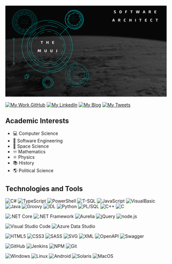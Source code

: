 ![TheMuuj, Software Architect](assets/apollo.png)

[![My Work GitHub](https://img.shields.io/badge/GitHub-My%20Work%20Account-gray?logo=github&labelColor=181717&logoColor=white)](https://github.com/matthew-jackson-hms)
[![My LinkedIn](https://img.shields.io/badge/LinkedIn-My%20Profile-gray?logo=linkedin&labelColor=0077b5&logoColor=white)](https://www.linkedin.com/in/matthew-w-jackson/)
[![My Blog](https://img.shields.io/badge/themuuj%2Ecom-My%20Blog-gray?logo=rss&labelColor=2879d0&logoColor=white)](http://themuuj.com/)
[![My Tweets](https://img.shields.io/badge/Twitter-My%20Tweets-gray?logo=twitter&logoColor=white&labelColor=1DA1F2)](https://twitter.com/TheMuuj)


## Academic Interests

- :computer: Computer Science
- :floppy_disk: Software Engineering
- :rocket: Space Science
- :infinity: Mathematics
- :atom_symbol: Physics
- :books: History
- :earth_americas: Political Science

## Technologies and Tools

![C#](https://img.shields.io/badge/lang-C%23-brightgreen?logo=c-sharp)
![TypeScript](https://img.shields.io/badge/lang-TypeScript-brightgreen?logo=typescript)
![PowerShell](https://img.shields.io/badge/lang-PowerShell-brightgreen?logo=powershell)
![T-SQL](https://img.shields.io/badge/lang-TSQL-brightgreen?logo=microsoft-sql-server)
![JavaScript](https://img.shields.io/badge/lang-JavaScript-greenyellow?logo=javascript)
![VisualBasic](https://img.shields.io/badge/lang-VisualBasic-greenyellow?logo=visual-studio)
![Java](https://img.shields.io/badge/lang-Java-greenyellow?logo=java)
![Groovy](https://img.shields.io/badge/lang-Groovy-green?logo=groovy)
![IDL](https://img.shields.io/badge/lang-IDL-green)
![Python](https://img.shields.io/badge/lang-Python-yellowgreen?logo=python)
![PL/SQL](https://img.shields.io/badge/lang-PLSQL-yellowgreen?logo=oracle)
![C++](https://img.shields.io/badge/lang-C%2B%2B-yellowgreen?logo=c%2B%2B)
![C](https://img.shields.io/badge/lang-C-yellow?logo=c)

![.NET Core](https://img.shields.io/badge/framework-.NET%20Core-brightgreen?logo=%2Enet)
![.NET Framework](https://img.shields.io/badge/framework-.NET%20Framework-brightgreen?logo=%2Enet)
![Aurelia](https://img.shields.io/badge/framework-Aurelia-brightgreen?logo=aurelia)
![jQuery](https://img.shields.io/badge/framework-jQuery-greenyellow?logo=jquery)
![node.js](https://img.shields.io/badge/framework-node%2Ejs-green?logo=node%2Ejs)

![Visual Studio Code](https://img.shields.io/badge/editor-VSCode-brightgreen?logo=visual-studio-code)
![Azure Data Studio](https://img.shields.io/badge/editor-Azure%20Data%20Studio-brightgreen?logo=azure-devops)

![HTML5](https://img.shields.io/badge/tech-HTML5-brightgreen?logo=html5)
![CSS3](https://img.shields.io/badge/tech-CSS3-brightgreen?logo=css3)
![SASS](https://img.shields.io/badge/tech-SASS-brightgreen?logo=sass)
![SVG](https://img.shields.io/badge/tech-SVG-brightgreen?logo=svg)
![XML](https://img.shields.io/badge/tech-XML-brightgreen?logo=w3c)
![OpenAPI](https://img.shields.io/badge/tech-OpenAPI-green?logo=openapi-initiative)
![Swagger](https://img.shields.io/badge/tech-Swagger-green?logo=swagger)

![GitHub](https://img.shields.io/badge/tool-GitHub-brightgreen?logo=github)
![Jenkins](https://img.shields.io/badge/tool-Jenkins-greenyellow?logo=jenkins)
![NPM](https://img.shields.io/badge/tool-NPM-greenyellow?logo=npm)
![Git](https://img.shields.io/badge/tool-Git-green?logo=git)

![Windows](https://img.shields.io/badge/os-Windows-brightgreen?logo=windows)
![Linux](https://img.shields.io/badge/os-Linux-greenyellow?logo=linux)
![Android](https://img.shields.io/badge/os-Android-green?logo=android)
![Solaris](https://img.shields.io/badge/os-Solaris-yellowgreen?logo=oracle)
![MacOS](https://img.shields.io/badge/os-MacOS-yellow?logo=apple)
